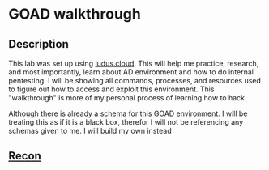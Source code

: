 # GOAD walkthrough

## Description
This lab was set up using [ludus.cloud](https://docs.ludus.cloud). This will help me practice, research, and most importantly, learn about AD environment and how to do internal pentesting. I will be showing all commands, processes, and resources used to figure out how to access and exploit this environment. This "walkthrough" is more of my personal process of learning how to hack. 

Although there is already a schema for this GOAD environment. I will be treating this as if it is a black box, therefor I will not be referencing any schemas given to me. I will build my own instead


## [Recon](./recon.md)

